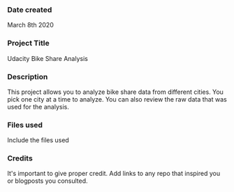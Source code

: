 ### Date created
March 8th 2020

### Project Title
Udacity Bike Share Analysis

### Description
This project allows you to analyze bike share data from different cities.  You pick one city at a time to analyze.  You can also review the raw data that was used for the analysis.

### Files used
Include the files used

### Credits
It's important to give proper credit. Add links to any repo that inspired you or blogposts you consulted.

